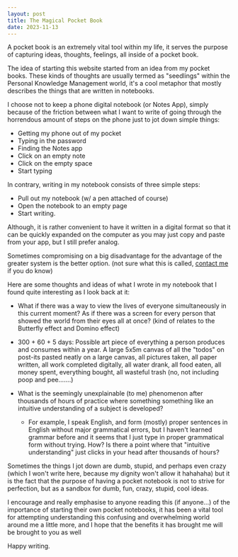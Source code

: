 ```yaml
---
layout: post
title: The Magical Pocket Book
date: 2023-11-13
---
```

A pocket book is an extremely vital tool within my life, it serves the purpose of capturing ideas, thoughts, feelings, all inside of a pocket book.

The idea of starting this website started from an idea from my pocket books. These kinds of thoughts are usually termed as "seedlings" within the Personal Knowledge Management world, it's a cool metaphor that mostly describes the things that are written in notebooks.

I choose not to keep a phone digital notebook (or Notes App), simply because of the friction between what I want to write of going through the horrendous amount of steps on the phone just to jot down simple things:

- Getting my phone out of my pocket 
- Typing in the password
- Finding the Notes app
- Click on an empty note
- Click on the empty space
- Start typing

In contrary, writing in my notebook consists of three simple steps:
- Pull out my notebook (w/ a pen attached of course)
- Open the notebook to an empty page
- Start writing.

Although, it is rather convenient to have it written in a digital format so that it can be quickly expanded on the computer as you may just copy and paste from your app, but I still prefer analog. 

Sometimes compromising on a big disadvantage for the advantage of the greater system is the better option. (not sure what this is called, [contact me](https://yasd251.github.io/about.html) if you do know)

Here are some thoughts and ideas of what I wrote in my notebook that I found quite interesting as I look back at it:
- What if there was a way to view the lives of everyone simultaneously in this current moment? As if there was a screen for every person that showed the world from their eyes all at once? (kind of relates to the Butterfly effect and Domino effect)

- 300 + 60 + 5 days: Possible art piece of everything a person produces and consumes within a year. A large 5x5m canvas of all the "todos" on post-its pasted neatly on a large canvas, all pictures taken, all paper written, all work completed digitally, all water drank, all food eaten, all money spent, everything bought, all wasteful trash (no, not including poop and pee.......)

- What is the seemingly unexplainable (to me) phenomenon after thousands of hours of practice where something something like an intuitive understanding of a subject is developed?

	- For example, I speak English, and form (mostly) proper sentences in English without major grammatical errors, but I haven't learned grammar before and it seems that I just type in proper grammatical form without trying. How? Is there a point where that "intuitive understanding" just clicks in your head after thousands of hours?

Sometimes the things I jot down are dumb, stupid, and perhaps even crazy (which I won't write here, because my dignity won't allow it hahahaha) but it is the fact that the purpose of having a pocket notebook is not to strive for perfection, but as a sandbox for dumb, fun, crazy, stupid, cool ideas.

I encourage and really emphasise to anyone reading this (if anyone...) of the importance of starting their own pocket notebooks, it has been a vital tool for attempting understanding this confusing and overwhelming world around me a little more, and I hope that the benefits it has brought me will be brought to you as well

Happy writing.








